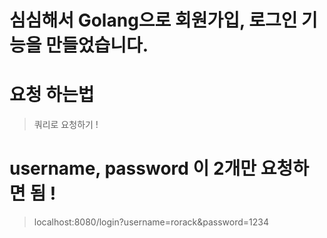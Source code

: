# 심심해서 Golang으로 회원가입, 로그인 기능을 만들었습니다.

# 요청 하는법
> 쿼리로 요청하기 !

# username, password 이 2개만 요청하면 됨 !
> localhost:8080/login?username=rorack&password=1234
